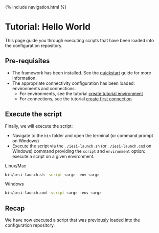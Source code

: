 {% include navigation.html %}

# Tutorial: Hello World

This page guide you through executing scripts that have been loaded into the configuration repository. 

## Pre-requisites

* The framework has been installed. See the [quickstart](/{{site.repository}}/pages/quickstart.html) guide for more information.
* The appropriate connectivity configuration has been loaded: environments and connections. 
  * For environments, see the tutorial [create tutorial environment](/{{site.repository}}/pages/tutorial/tutorialenvironment.html)
  * For connections, see the tutorial [create first connection](/{{site.repository}}/pages/tutorial/createfirstconnection.html)

## Execute the script

Finally, we will execute the script:
* Navigate to the `bin` folder and open the terminal (or command prompt on Windows)
* Execute the script via the `./iesi-launch.sh` (or `./iesi-launch.cmd` on Windows) command providing 
the `script` and `environment` option: execute a script on a given environment. 

Linux/Mac
```bash
bin/iesi-launch.sh -script <arg> -env <arg>
```
Windows
```bash
bin/iesi-launch.cmd -script <arg> -env <arg>
```

## Recap

We have now executed a script that was previously loaded into the configuration repository. 
